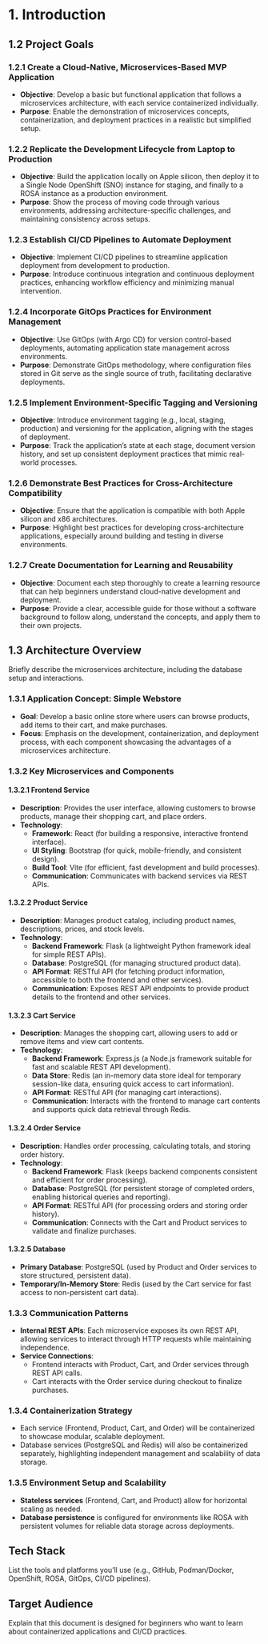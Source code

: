 # 1. Introduction

## 1.2 Project Goals

### 1.2.1 Create a Cloud-Native, Microservices-Based MVP Application
- **Objective**: Develop a basic but functional application that follows a microservices architecture, with each service containerized individually.
- **Purpose**: Enable the demonstration of microservices concepts, containerization, and deployment practices in a realistic but simplified setup.

### 1.2.2 Replicate the Development Lifecycle from Laptop to Production
- **Objective**: Build the application locally on Apple silicon, then deploy it to a Single Node OpenShift (SNO) instance for staging, and finally to a ROSA instance as a production environment.
- **Purpose**: Show the process of moving code through various environments, addressing architecture-specific challenges, and maintaining consistency across setups.

### 1.2.3 Establish CI/CD Pipelines to Automate Deployment
- **Objective**: Implement CI/CD pipelines to streamline application deployment from development to production.
- **Purpose**: Introduce continuous integration and continuous deployment practices, enhancing workflow efficiency and minimizing manual intervention.

### 1.2.4 Incorporate GitOps Practices for Environment Management
- **Objective**: Use GitOps (with Argo CD) for version control-based deployments, automating application state management across environments.
- **Purpose**: Demonstrate GitOps methodology, where configuration files stored in Git serve as the single source of truth, facilitating declarative deployments.

### 1.2.5 Implement Environment-Specific Tagging and Versioning
- **Objective**: Introduce environment tagging (e.g., local, staging, production) and versioning for the application, aligning with the stages of deployment.
- **Purpose**: Track the application’s state at each stage, document version history, and set up consistent deployment practices that mimic real-world processes.

### 1.2.6 Demonstrate Best Practices for Cross-Architecture Compatibility
- **Objective**: Ensure that the application is compatible with both Apple silicon and x86 architectures.
- **Purpose**: Highlight best practices for developing cross-architecture applications, especially around building and testing in diverse environments.

### 1.2.7 Create Documentation for Learning and Reusability
- **Objective**: Document each step thoroughly to create a learning resource that can help beginners understand cloud-native development and deployment.
- **Purpose**: Provide a clear, accessible guide for those without a software background to follow along, understand the concepts, and apply them to their own projects.

## 1.3 Architecture Overview
Briefly describe the microservices architecture, including the database setup and interactions.

### 1.3.1 Application Concept: Simple Webstore
- **Goal**: Develop a basic online store where users can browse products, add items to their cart, and make purchases.
- **Focus**: Emphasis on the development, containerization, and deployment process, with each component showcasing the advantages of a microservices architecture.

### 1.3.2 Key Microservices and Components

#### 1.3.2.1 Frontend Service
- **Description**: Provides the user interface, allowing customers to browse products, manage their shopping cart, and place orders.
- **Technology**:
  - **Framework**: React (for building a responsive, interactive frontend interface).
  - **UI Styling**: Bootstrap (for quick, mobile-friendly, and consistent design).
  - **Build Tool**: Vite (for efficient, fast development and build processes).
  - **Communication**: Communicates with backend services via REST APIs.

#### 1.3.2.2 Product Service
- **Description**: Manages product catalog, including product names, descriptions, prices, and stock levels.
- **Technology**:
  - **Backend Framework**: Flask (a lightweight Python framework ideal for simple REST APIs).
  - **Database**: PostgreSQL (for managing structured product data).
  - **API Format**: RESTful API (for fetching product information, accessible to both the frontend and other services).
  - **Communication**: Exposes REST API endpoints to provide product details to the frontend and other services.

#### 1.3.2.3 Cart Service
- **Description**: Manages the shopping cart, allowing users to add or remove items and view cart contents.
- **Technology**:
  - **Backend Framework**: Express.js (a Node.js framework suitable for fast and scalable REST API development).
  - **Data Store**: Redis (an in-memory data store ideal for temporary session-like data, ensuring quick access to cart information).
  - **API Format**: RESTful API (for managing cart interactions).
  - **Communication**: Interacts with the frontend to manage cart contents and supports quick data retrieval through Redis.

#### 1.3.2.4 Order Service
- **Description**: Handles order processing, calculating totals, and storing order history.
- **Technology**:
  - **Backend Framework**: Flask (keeps backend components consistent and efficient for order processing).
  - **Database**: PostgreSQL (for persistent storage of completed orders, enabling historical queries and reporting).
  - **API Format**: RESTful API (for processing orders and storing order history).
  - **Communication**: Connects with the Cart and Product services to validate and finalize purchases.

#### 1.3.2.5 Database
- **Primary Database**: PostgreSQL (used by Product and Order services to store structured, persistent data).
- **Temporary/In-Memory Store**: Redis (used by the Cart service for fast access to non-persistent cart data).

### 1.3.3 Communication Patterns
- **Internal REST APIs**: Each microservice exposes its own REST API, allowing services to interact through HTTP requests while maintaining independence.
- **Service Connections**:
  - Frontend interacts with Product, Cart, and Order services through REST API calls.
  - Cart interacts with the Order service during checkout to finalize purchases.

### 1.3.4 Containerization Strategy
- Each service (Frontend, Product, Cart, and Order) will be containerized to showcase modular, scalable deployment.
- Database services (PostgreSQL and Redis) will also be containerized separately, highlighting independent management and scalability of data storage.

### 1.3.5 Environment Setup and Scalability
- **Stateless services** (Frontend, Cart, and Product) allow for horizontal scaling as needed.
- **Database persistence** is configured for environments like ROSA with persistent volumes for reliable data storage across deployments.


## Tech Stack
List the tools and platforms you’ll use (e.g., GitHub, Podman/Docker, OpenShift, ROSA, GitOps, CI/CD pipelines).

## Target Audience
Explain that this document is designed for beginners who want to learn about containerized applications and CI/CD practices.
